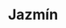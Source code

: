 ---
title: Jazmín
date: 
draft: false

# descripcion
description : Aros de plata 925

materials: Plata 925

color: Plateado

dimensions: 1,5cm largo

code: 01-20-0654

type: "Aros"

categories: []

price: $7.010,00

price_eftvo: $5.960,00

# Images
# first image will be shown in the product page
images:
  # - image: "images/path_to_image"
  # La ubicacion de las imagenes es imagenes/Aros/Aros.Solo Plata/01-20-0654-jazmin
  - image: "./images/aros/solo_plata/01-20-0654.JPG"
---